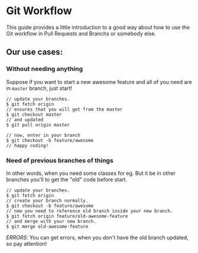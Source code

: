 # Git Workflow

This guide provides a little introduction to a good way about how to use the Git workflow in Pull Requests and Branchs or somebody else.

## Our use cases:

### Without needing anything

Suppose if you want to start a new awesome feature and all of you need are in `master` branch, just start!

```console
// update your branches.
$ git fetch origin
// ensures that you will get from the master
$ git checkout master
// and updated
$ git pull origin master 

// now, enter in your branch
$ git checkout -b feature/awesome
// happy coding!
```

### Need of previous branches of things 

In other words, when you need some classes for eg. But it be in other branches you'll to get the "old" code before start.

```console
// update your branches.
$ git fetch origin
// create your branch normally.
$ git checkout -b feature/awesome
// now you need to reference old branch inside your new branch.
$ git fetch origin feature/old-awesome-feature
// and merge with your new branch.
$ git merge old-awesome-feature
```

*ERRORS*: You can get errors, when you don't have the old branch updated, so pay attention!
